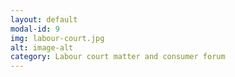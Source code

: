 ```yaml
---
layout: default
modal-id: 9
img: labour-court.jpg
alt: image-alt
category: Labour court matter and consumer forum
---
```

